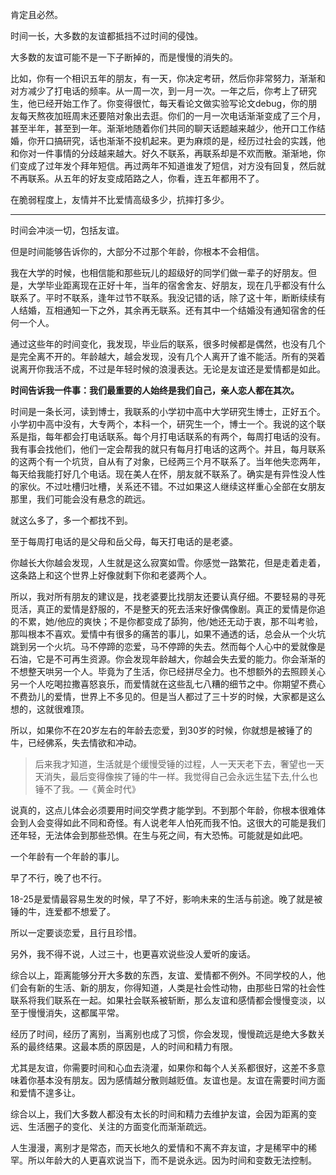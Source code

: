 



肯定且必然。

时间一长，大多数的友谊都抵挡不过时间的侵蚀。

大多数的友谊可能不是一下子断掉的，而是慢慢的消失的。

比如，你有一个相识五年的朋友，有一天，你决定考研，然后你非常努力，渐渐和对方减少了打电话的频率。从一周一次，到一月一次。一年之后，你考上了研究生，他已经开始工作了。你变得很忙，每天看论文做实验写论文debug，你的朋友每天熬夜加班周末还要陪对象出去逛。你们的一月一次电话渐渐变成了三个月，甚至半年，甚至到一年。渐渐地随着你们共同的聊天话题越来越少，他开口工作结婚，你开口搞研究，话也渐渐不投机起来。更为麻烦的是，经历过社会的实践，他和你对一件事情的分歧越来越大。好久不联系，再联系却是不欢而散。渐渐地，你们变成了过年发个拜年短信。再过两年不知道谁发了短信，对方没有回复，然后就不再联系。从五年的好友变成陌路之人，你看，连五年都用不了。

在脆弱程度上，友情并不比爱情高级多少，抗摔打多少。



---

时间会冲淡一切，包括友谊。

但是时间能够告诉你的，大部分不过那个年龄，你根本不会相信。

我在大学的时候，也相信能和那些玩儿的超级好的同学们做一辈子的好朋友。但是，大学毕业距离现在正好十年，当年的宿舍舍友、好朋友，现在几乎都没有什么联系了。平时不联系，逢年过节不联系。我没记错的话，除了这十年，断断续续有人结婚，互相通知一下之外，其余再无联系。还有其中一个结婚没有通知宿舍的任何一个人。

通过这些年的时间变化，我发现，毕业后的联系，很多时候都是偶然，也没有几个是完全离不开的。年龄越大，越会发现，没有几个人离开了谁不能活。所有的哭着说离开你我活不成，不过是年轻时候的浪漫表达。无论是友谊还是爱情都是如此。

**时间告诉我一件事：我们最重要的人始终是我们自己，亲人恋人都在其次。**

时间是一条长河，读到博士，我联系的小学初中高中大学研究生博士，正好五个。小学初中高中没有，大专两个，本科一个，研究生一个，博士一个。我说的这个联系是指，每年都会打电话联系。每个月打电话联系的有两个，每周打电话的没有。我有事会找他们，他们一定会帮我的就只有每月打电话的这两个。并且，每月联系的这两个有一个坑货，自从有了对象，已经两三个月不联系了。当年他失恋两年，每天给我能打好几个电话。现在美人在怀，朋友就不联系了。确实是有异性没人性的家伙。不过吐槽归吐槽，关系还不错。不过如果这人继续这样重心全部在女朋友那里，我们可能会没有悬念的疏远。

就这么多了，多一个都找不到。

至于每周打电话的是父母和岳父母，每天打电话的是老婆。

你越长大你越会发现，人生就是这么寂寞如雪。你感觉一路繁花，但是走着走着，这条路上和这个世界上好像就剩下你和老婆两个人。

所以，我对所有朋友的建议是，找老婆要比找朋友还要认真仔细。不要轻易的寻死觅活，真正的爱情是舒服的，不是整天的死去活来好像偶像剧。真正的爱情是你追的不累，她/他应的爽快；不是你都变成了舔狗，他/她还无动于衷，那不叫考验，那叫根本不喜欢。爱情中有很多的痛苦的事儿，如果不通透的话，总会从一个火坑跳到另一个火坑。马不停蹄的恋爱，马不停蹄的失去。然而每个人心中的爱就像是石油，它是不可再生资源。你会发现年龄越大，你越会失去爱的能力。你会渐渐的不想整天哄另一个人。毕竟为了生活，你已经拼尽全力。也不想额外的去照顾关心另一个人吃喝拉撒喜怒哀乐，而爱情就在这些乱七八糟的细节之中。你期望不费心不费劲儿的爱情，世界上不多见的。但是当人都过了三十岁的时候，大家都是这么想的，这就很难顶。

所以，如果你不在20岁左右的年龄去恋爱，到30岁的时候，你就想是被锤了的牛，已经佛系，失去情欲和冲动。


> 后来我才知道，生活就是个缓慢受锤的过程，人一天天老下去，奢望也一天天消失，最后变得像挨了锤的牛一样。我觉得自己会永远生猛下去,什么也锤不了我。—《黄金时代》

说真的，这点儿体会必须要用时间交学费才能学到。不到那个年龄，你根本很难体会到人会变得如此不同和奇怪。有人说老年人怕死而我不怕。这很大的可能是我们还年轻，无法体会到那些恐惧。在生与死之间，有大恐怖。可能就是如此吧。

一个年龄有一个年龄的事儿。

早了不行，晚了也不行。

18-25是爱情最容易生发的时候，早了不好，影响未来的生活与前途。晚了就是被锤的牛，连爱都不想爱了。

所以一定要谈恋爱，且行且珍惜。

另外，我不得不说，人过三十，也更喜欢说些没人爱听的废话。

  


综合以上，距离能够分开大多数的东西，友谊、爱情都不例外。不同学校的人，他们会有新的生活、新的朋友，你得知道，人类是社会性动物，由那些日常的社会性联系将我们联系在一起。如果社会联系被斩断，那么友谊和感情都会慢慢变淡，以至于慢慢消失，这都属平常。

经历了时间，经历了离别，当离别也成了习惯，你会发现，慢慢疏远是绝大多数关系的最终结果。这最本质的原因是，人的时间和精力有限。

尤其是友谊，你需要时间和心血去浇灌，如果你和每个人关系都很好，这差不多意味着你基本没有朋友。因为感情越分散则越贬值。友谊也是。友谊在需要时间方面和爱情不遑多让。

综合以上，我们大多数人都没有太长的时间和精力去维护友谊，会因为距离的变远、生活圈子的变化、关注的方面变化而渐渐疏远。

人生漫漫，离别才是常态，而天长地久的爱情和不离不弃友谊，才是稀罕中的稀罕。所以年龄大的人更喜欢说当下，而不是说永远。因为时间和变数无法控制。





